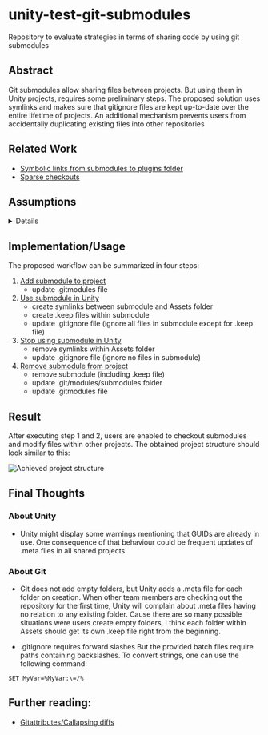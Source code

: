 # unity-test-git-submodules
Repository to evaluate strategies in terms of sharing code by using git submodules

## Abstract
Git submodules allow sharing files between projects. But using them in Unity projects, requires some preliminary steps. The proposed solution uses symlinks and makes sure that gitignore files are kept up-to-date over the entire lifetime of projects. An additional mechanism prevents users from accidentally duplicating existing files into other repositories

## Related Work
- [Symbolic links from submodules to plugins folder](http://prime31.github.io/A-Method-for-Working-with-Shared-Code-with-Unity-and-Git/)
- [Sparse checkouts](https://medium.com/@andybak_95963/neater-unity-2018-projects-with-git-submodules-and-sparse-checkout-3294e626a6f9)

## Assumptions
<details>

For some time, I am watching my colleagues using Perforce as their main version control system. It looks like a proper way to bypass the problem many people have with git when they try to share assets between projects. In Perforce it is pretty easy to modify the import paths of streams to sync files into projects. But keeping all projects up-to-date is still a time-consuming task.

Git offers submodules and subtrees. At least one of those features should enable us to share files between projects. Right now, I am still not convinced, that creating symlinks pointing into the Plugins folder is the proper way to share files. The main reason is, that some projects might have important assets stored in some of Unity's special folders (see one of my [other repositories](https://github.com/lars-wobus/unity-blank-asset-directory) for more information). A consequence of this would be the creation of multiple symlinks per repository. Some are pointing into the Plugins folder. The rest must be manually setup to point to other locations. Moreover, as far as I know, committing symlinks on Windows does not work. That means, one has to develop a complex strategy to ignore specific files and folders plus team members have to repeat all steps to create symlinks on their own.

While reading some threads and blog posts about the mentioned problem, I had an idea to create a special branch to store submodules. That means, one can pick required files and add them into other branches. But updating those files becomes more complicated. Moreover applying this strategy would lead to duplicated files and a rapid increase of repository sizes.

There is still another problem to solve. How can those files be identified by other users. The first thing I came up with, is the creation of project-related folders in each of Unity's special folders. The result could look like this:

![Sample content in Assets folder](https://github.com/lars-wobus/unity-test-git-submodules/blob/master/res/umlet/sample-directory-structure.png)
  
> What would happen, if some ideas of both strategies above will be combined?

Submodules will be placed outside of the current projects Assets folder. Their content is sym-linked into subfolders, which are already prepared in the Assets folder. Those folders must be identifiable and mentioned in .gitignore files. Shell and Batch scripts could take care of creating a couple of symlinks. The main advantage is, that users can manually remove symlinks, if they are certain, that some content will never be used to build their current project.

That sounds like a solution worth evaluating!

</details>

## Implementation/Usage
The proposed workflow can be summarized in four steps:

1. [Add submodule to project](https://github.com/lars-wobus/unity-test-git-submodules/blob/master/scripting/add-submodule.bat) 
    - update .gitmodules file
2. [Use submodule in Unity](https://github.com/lars-wobus/unity-test-git-submodules/blob/master/scripting/symlink-submodule.bat)
    - create symlinks between submodule and Assets folder
    - create .keep files within submodule
    - update .gitignore file (ignore all files in submodule except for .keep file)
3. [Stop using submodule in Unity](https://github.com/lars-wobus/unity-test-git-submodules/blob/master/scripting/unlink-submodule.bat) 
    - remove symlinks within Assets folder
    - update .gitignore file (ignore no files in submodule)
4. [Remove submodule from project](https://github.com/lars-wobus/unity-test-git-submodules/blob/master/scripting/remove-submodule.bat) 
    - remove submodule (including .keep file)
    - update .git/modules/submodules folder
    - update .gitmodules file
    
## Result
After executing step 1 and 2, users are enabled to checkout submodules and modify files within other projects. The obtained project structure should look similar to this:

![Achieved project structure](https://github.com/lars-wobus/unity-test-git-submodules/blob/master/res/umlet/final-directory-structure.png)

## Final Thoughts

### About Unity 
- Unity might display some warnings mentioning that GUIDs are already in use. One consequence of that behaviour could be frequent updates of .meta files in all shared projects.

### About Git
- Git does not add empty folders, but Unity adds a .meta file for each folder on creation. When other team members are checking out the repository for the first time, Unity will complain about .meta files having no relation to any existing folder. Cause there are so many possible situations were users create empty folders, I think each folder within Assets should get its own .keep file right from the beginning. 

- .gitignore requires forward slashes But the provided batch files require paths containing backslashes. To convert strings, one can use the following command: 
```batch
SET MyVar=%MyVar:\=/%
```

## Further reading:
- [Gitattributes/Callapsing diffs](https://robots.thoughtbot.com/how-to-git-with-unity)
